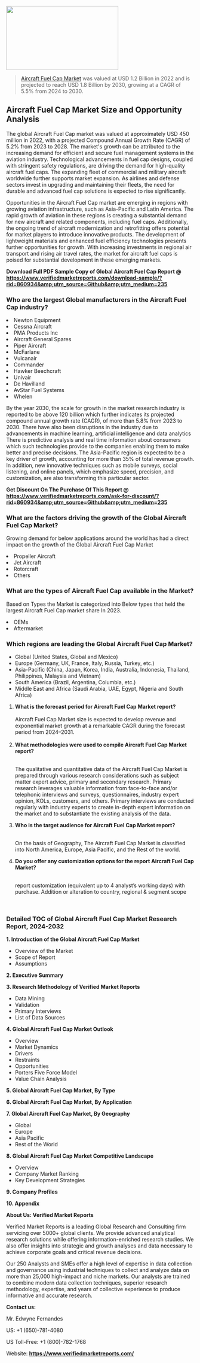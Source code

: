 <img src="https://ffe5etoiles.com/wp-content/uploads/2024/12/MST1-300x171.png" alt="" width="300" height="171" class="alignnone size-medium wp-image-20088" /><blockquote><p><p><a href="https://www.verifiedmarketreports.com/download-sample/?rid=860934&utm_source=Github&utm_medium=235" target="_blank">Aircraft Fuel Cap Market</a> was valued at USD 1.2 Billion in 2022 and is projected to reach USD 1.8 Billion by 2030, growing at a CAGR of 5.5% from 2024 to 2030.</p></blockquote><p><h2>Aircraft Fuel Cap Market Size and Opportunity Analysis</h2><p>The global Aircraft Fuel Cap market was valued at approximately USD 450 million in 2022, with a projected Compound Annual Growth Rate (CAGR) of 5.2% from 2023 to 2028. The market's growth can be attributed to the increasing demand for efficient and secure fuel management systems in the aviation industry. Technological advancements in fuel cap designs, coupled with stringent safety regulations, are driving the demand for high-quality aircraft fuel caps. The expanding fleet of commercial and military aircraft worldwide further supports market expansion. As airlines and defense sectors invest in upgrading and maintaining their fleets, the need for durable and advanced fuel cap solutions is expected to rise significantly.</p><p>Opportunities in the Aircraft Fuel Cap market are emerging in regions with growing aviation infrastructure, such as Asia-Pacific and Latin America. The rapid growth of aviation in these regions is creating a substantial demand for new aircraft and related components, including fuel caps. Additionally, the ongoing trend of aircraft modernization and retrofitting offers potential for market players to introduce innovative products. The development of lightweight materials and enhanced fuel efficiency technologies presents further opportunities for growth. With increasing investments in regional air transport and rising air travel rates, the market for aircraft fuel caps is poised for substantial development in these emerging markets.</p></p><p class=""><strong>Download Full PDF Sample Copy of Global Aircraft Fuel Cap Report @ <a href="https://www.verifiedmarketreports.com/download-sample/?rid=860934&amp;utm_source=Github&amp;utm_medium=235" target="_blank">https://www.verifiedmarketreports.com/download-sample/?rid=860934&amp;utm_source=Github&amp;utm_medium=235</a></strong></p><h3 id="" class="">Who are the largest Global manufacturers in the Aircraft Fuel Cap industry?</h3><p><li>Newton Equipment</li><li> Cessna Aircraft</li><li> PMA Products Inc</li><li> Aircraft General Spares</li><li> Piper Aircraft</li><li> McFarlane</li><li> Vulcanair</li><li> Commander</li><li> Hawker Beechcraft</li><li> Univair</li><li> De Havilland</li><li> AvStar Fuel Systems</li><li> Whelen</li></p><div class=""><div class="" dir="" data-message-author-role="" data-message-id="" data-message-model-slug=""><div class=""><div class=""><div class=""><div class="" dir="" data-message-author-role="" data-message-id="" data-message-model-slug=""><div class=""><div class=""><p>By the year 2030, the scale for growth in the market research industry is reported to be above 120 billion which further indicates its projected compound annual growth rate (CAGR), of more than 5.8% from 2023 to 2030. There have also been disruptions in the industry due to advancements in machine learning, artificial intelligence and data analytics There is predictive analysis and real time information about consumers which such technologies provide to the companies enabling them to make better and precise decisions. The Asia-Pacific region is expected to be a key driver of growth, accounting for more than 35% of total revenue growth. In addition, new innovative techniques such as mobile surveys, social listening, and online panels, which emphasize speed, precision, and customization, are also transforming this particular sector.</p><p><strong>Get Discount On The Purchase Of This Report @&nbsp; <a href="https://www.verifiedmarketreports.com/ask-for-discount/?rid=860934&amp;utm_source=Github&amp;utm_medium=235" target="_blank">https://www.verifiedmarketreports.com/ask-for-discount/?rid=860934&amp;utm_source=Github&amp;utm_medium=235</a></strong></p></div></div></div></div></div></div></div></div><h3 id="" class="">What are the factors driving the growth of the Global Aircraft Fuel Cap Market?</h3><p id="" class="">Growing demand for below applications around the world has had a direct impact on the growth of the Global Aircraft Fuel Cap Market</p><p id="" class=""><li>Propeller Aircraft</li><li> Jet Aircraft</li><li> Rotorcraft</li><li> Others</li></p><h3 id="" class="">What are the types of Aircraft Fuel Cap available in the Market?</h3><p id="" class="">Based on Types the Market is categorized into Below types that held the largest Aircraft Fuel Cap market share In 2023.</p><p id="" class=""><li>OEMs</li><li> Aftermarket</li></p><h3 id="" class="">Which regions are leading the Global Aircraft Fuel Cap Market?</h3><ul><li>Global (United States, Global and Mexico)</li><li>Europe (Germany, UK, France, Italy, Russia, Turkey, etc.)</li><li>Asia-Pacific (China, Japan, Korea, India, Australia, Indonesia, Thailand, Philippines, Malaysia and Vietnam)</li><li>South America (Brazil, Argentina, Columbia, etc.)</li><li>Middle East and Africa (Saudi Arabia, UAE, Egypt, Nigeria and South Africa)</li></ul><p><ol><li><strong>What is the forecast period for Aircraft Fuel Cap Market report?<br /></strong><br /><span data-sheets-root="1" data-sheets-value="{&quot;1&quot;:2,&quot;2&quot;:&quot;XXXX size is expected to develop revenue and exponential market growth at a remarkable CAGR during the forecast period from 2024&ndash;2030.&quot;}" data-sheets-userformat="{&quot;2&quot;:12674,&quot;4&quot;:{&quot;1&quot;:2,&quot;2&quot;:16776960},&quot;10&quot;:2,&quot;11&quot;:0,&quot;15&quot;:&quot;Arial&quot;,&quot;16&quot;:12}">Aircraft Fuel Cap Market size is expected to develop revenue and exponential market growth at a remarkable CAGR during the forecast period from 2024&ndash;2031.</span><br /><br /></li><li><strong>What methodologies were used to compile Aircraft Fuel Cap Market report?<br /><br /></strong><p>The qualitative and quantitative data of the&nbsp;Aircraft Fuel Cap Market is prepared through various research considerations such as subject matter expert advice, primary and secondary research. Primary research leverages valuable information from face-to-face and/or telephonic interviews and surveys, questionnaires, industry expert opinion, KOLs, customers, and others. Primary interviews are conducted regularly with industry experts to create in-depth expert information on the market and to substantiate the existing analysis of the data.&nbsp;</p></li><li><strong>Who is the target audience for Aircraft Fuel Cap Market report?<br /><br /></strong><p>On the basis of Geography, The&nbsp;Aircraft Fuel Cap Market is classified into North America, Europe, Asia Pacific, and the Rest of the world.</p></li><li><strong>Do you offer any customization options for the report Aircraft Fuel Cap Market?<br /><br /></strong><p>report customization (equivalent up to 4 analyst&rsquo;s working days) with purchase. Addition or alteration to country, regional &amp; segment scope</p><p>&nbsp;</p></li></ol></p><h3 id="" class="">Detailed TOC of Global Aircraft Fuel Cap Market Research Report, 2024-2032</h3><p id="" class=""><strong>1. Introduction of the Global Aircraft Fuel Cap Market</strong></p><ul><li>Overview of the Market</li><li>Scope of Report</li><li>Assumptions</li></ul><p id="" class=""><strong>2. Executive Summary</strong></p><p id="" class=""><strong>3. Research Methodology of&nbsp;Verified Market Reports</strong></p><ul><li>Data Mining</li><li>Validation</li><li>Primary Interviews</li><li>List of Data Sources</li></ul><p id="" class=""><strong>4. Global Aircraft Fuel Cap Market Outlook</strong></p><ul><li>Overview</li><li>Market Dynamics</li><li>Drivers</li><li>Restraints</li><li>Opportunities</li><li>Porters Five Force Model</li><li>Value Chain Analysis</li></ul><p id="" class=""><strong>5. Global Aircraft Fuel Cap Market, By&nbsp;Type</strong></p><p id="" class=""><strong>6. Global Aircraft Fuel Cap Market, By Application</strong></p><p id="" class=""><strong>7. Global Aircraft Fuel Cap Market, By Geography</strong></p><ul><li>Global</li><li>Europe</li><li>Asia Pacific</li><li>Rest of the World</li></ul><p id="" class=""><strong>8. Global Aircraft Fuel Cap Market Competitive Landscape</strong></p><ul><li>Overview</li><li>Company Market Ranking</li><li>Key Development Strategies</li></ul><p id="" class=""><strong>9. Company Profiles</strong></p><p id="" class=""><strong>10. Appendix</strong></p><p id="" class=""><strong>About Us: Verified Market Reports</strong></p><p id="" class="">Verified Market Reports is a leading Global Research and Consulting firm servicing over 5000+ global clients. We provide advanced analytical research solutions while offering information-enriched research studies. We also offer insights into strategic and growth analyses and data necessary to achieve corporate goals and critical revenue decisions.</p><p id="" class="">Our 250 Analysts and SMEs offer a high level of expertise in data collection and governance using industrial techniques to collect and analyze data on more than 25,000 high-impact and niche markets. Our analysts are trained to combine modern data collection techniques, superior research methodology, expertise, and years of collective experience to produce informative and accurate research.</p><p id="" class=""><strong>Contact us:</strong></p><p id="" class="">Mr. Edwyne Fernandes</p><p id="" class="">US: +1 (650)-781-4080</p><p id="" class="">US Toll-Free: +1 (800)-782-1768</p><p id="" class="">Website: <a target="" data-test-app-aware-link=""><strong>https://www.verifiedmarketreports.com/</strong></a></p>

